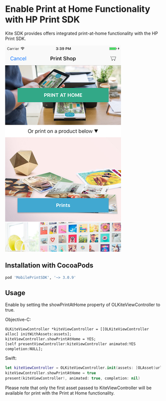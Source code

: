 Enable Print at Home Functionality with HP Print SDK
==============

Kite SDK provides offers integrated print-at-home functionality with the HP Print SDK.

![Kite](hp_sdk.png)

## Installation with CocoaPods
```ruby
pod 'MobilePrintSDK', '~> 3.0.9'
```

## Usage
Enable by setting the showPrintAtHome property of OLKiteViewController to true.

Objective-C:
```obj-c
OLKiteViewController *kiteViewController = [[OLKiteViewController alloc] initWithAssets:assets];
kiteViewController.showPrintAtHome = YES;
[self presentViewController:kiteViewController animated:YES completion:NULL];
```
Swift:
```swift
let kiteViewController = OLKiteViewController.init(assets: [OLAsset(url: URL(string: "http://psps.s3.amazonaws.com/sdk_static/4.jpg"))])
kiteViewController.showPrintAtHome = true
present(kiteViewController!, animated: true, completion: nil)
```

Please note that only the first asset passed to KiteViewController will be available for print with the Print at Home functionality.
